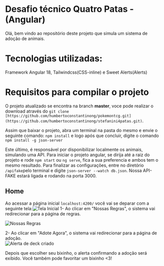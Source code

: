 # Desafio técnico Quatro Patas - (Angular)

Olá, bem vindo ao repositório deste projeto que simula um sistema de adoção de animais.

# Tecnologias utilizadas: 

Framework Angular 18, Tailwindcss(CSS-inline) e Sweet Alerts(Alerts)

# Requisitos para compilar o projeto
O projeto atualizado se encontra na branch **master**, voce pode realizar o download através do
``git clone [https://github.com/humbertoconstantinong/pokemontcg.git](https://github.com/humbertoconstantinong/stefanini4patas.git)``.

Assim que baixar o projeto, abra um terminal na pasta do mesmo e envie o seguinte comando:
``npm install`` e logo após que concluir, digite o comando ``npm install -g json-server``

Este último, é responsável por disponibilizar localmente os animais, simulando uma API.
Para iniciar o projeto angular, se dirija até a raiz do projeto e  rode ``npm start`` ou ``ng serve``, fica a sua preferencia e ambos tem o mesmo resultado.
Para finalizar as configurações, entre no diretório  ``/apifake``pelo terminal e digite ``json-server --watch db.json``.
Nossa API-FAKE estará ligada e  rodando na porta 3000.


## Home

Ao acessar a página inicial ``localhost:4200/`` você vai se deparar com a seguinte tela:![Tela Inicial](https://i.imgur.com/WP80acO.png)
1- Ao clicar em "Nossas Regras", o sistema vai redirecionar para a página de regras.  

![Nossas Regras](https://i.imgur.com/6UAx5GZ.png)

2- Ao clicar em "Adote Agora", o sistema vai redirecionar para a página de adoção.  
![Alerta de deck criado](https://i.imgur.com/JxHPP3i.png)

Depois que escolher seu bixinho, o alerta confirmando a adoção será exibido.
Você também pode favoritar um bixinho <3!



